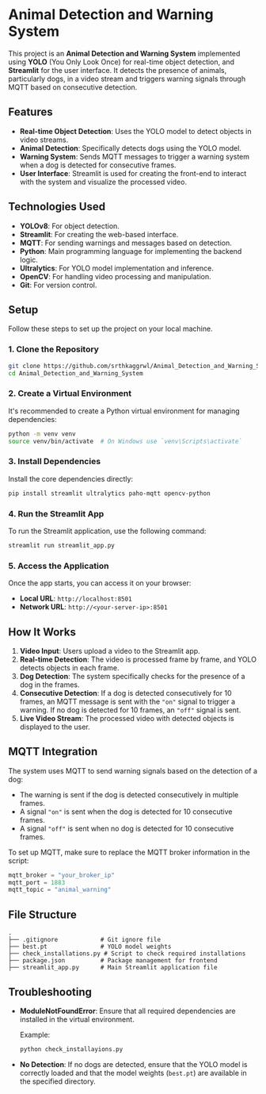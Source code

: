 # Animal Detection and Warning System

This project is an **Animal Detection and Warning System** implemented using **YOLO** (You Only Look Once) for real-time object detection, and **Streamlit** for the user interface. It detects the presence of animals, particularly dogs, in a video stream and triggers warning signals through MQTT based on consecutive detection.

## Features

- **Real-time Object Detection**: Uses the YOLO model to detect objects in video streams.
- **Animal Detection**: Specifically detects dogs using the YOLO model.
- **Warning System**: Sends MQTT messages to trigger a warning system when a dog is detected for consecutive frames.
- **User Interface**: Streamlit is used for creating the front-end to interact with the system and visualize the processed video.

## Technologies Used

- **YOLOv8**: For object detection.
- **Streamlit**: For creating the web-based interface.
- **MQTT**: For sending warnings and messages based on detection.
- **Python**: Main programming language for implementing the backend logic.
- **Ultralytics**: For YOLO model implementation and inference.
- **OpenCV**: For handling video processing and manipulation.
- **Git**: For version control.

## Setup

Follow these steps to set up the project on your local machine.

### 1. Clone the Repository

```bash
git clone https://github.com/srthkaggrwl/Animal_Detection_and_Warning_System.git
cd Animal_Detection_and_Warning_System
```

### 2. Create a Virtual Environment

It's recommended to create a Python virtual environment for managing dependencies:

```bash
python -m venv venv
source venv/bin/activate  # On Windows use `venv\Scripts\activate`
```

### 3. Install Dependencies

Install the core dependencies directly:

```bash
pip install streamlit ultralytics paho-mqtt opencv-python
```

### 4. Run the Streamlit App

To run the Streamlit application, use the following command:

```bash
streamlit run streamlit_app.py
```

### 5. Access the Application

Once the app starts, you can access it on your browser:

- **Local URL**: `http://localhost:8501`
- **Network URL**: `http://<your-server-ip>:8501`

## How It Works

1. **Video Input**: Users upload a video to the Streamlit app.
2. **Real-time Detection**: The video is processed frame by frame, and YOLO detects objects in each frame.
3. **Dog Detection**: The system specifically checks for the presence of a dog in the frames.
4. **Consecutive Detection**: If a dog is detected consecutively for 10 frames, an MQTT message is sent with the `"on"` signal to trigger a warning. If no dog is detected for 10 frames, an `"off"` signal is sent.
5. **Live Video Stream**: The processed video with detected objects is displayed to the user.

## MQTT Integration

The system uses MQTT to send warning signals based on the detection of a dog:

- The warning is sent if the dog is detected consecutively in multiple frames.
- A signal `"on"` is sent when the dog is detected for 10 consecutive frames.
- A signal `"off"` is sent when no dog is detected for 10 consecutive frames.

To set up MQTT, make sure to replace the MQTT broker information in the script:

```python
mqtt_broker = "your_broker_ip"
mqtt_port = 1883
mqtt_topic = "animal_warning"
```

## File Structure

```plaintext
.
├── .gitignore            # Git ignore file
├── best.pt               # YOLO model weights
├── check_installations.py # Script to check required installations
├── package.json          # Package management for frontend
├── streamlit_app.py      # Main Streamlit application file
```

## Troubleshooting

- **ModuleNotFoundError**: Ensure that all required dependencies are installed in the virtual environment.
  
  Example:
  ```bash
  python check_installayions.py
  ```

- **No Detection**: If no dogs are detected, ensure that the YOLO model is correctly loaded and that the model weights (`best.pt`) are available in the specified directory.


```

